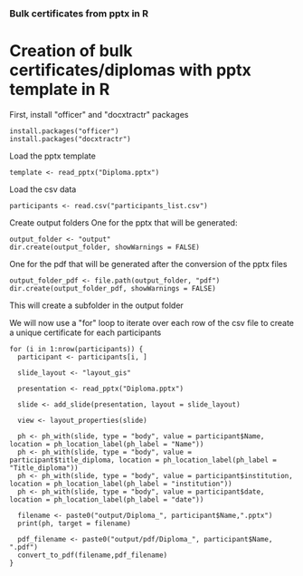 ### Bulk certificates from pptx in R ###
# Creation of bulk certificates/diplomas with pptx template in R

First, install "officer" and "docxtractr" packages
```{r}
install.packages("officer")
install.packages("docxtractr")
```
Load the pptx template
```{r}
template <- read_pptx("Diploma.pptx")
```
Load the csv data
```{r}
participants <- read.csv("participants_list.csv")
```
Create output folders
  One for the pptx that will be generated:
```{r}
output_folder <- "output"
dir.create(output_folder, showWarnings = FALSE)
```
  One for the pdf that will be generated after the conversion of the pptx files
```{r}
output_folder_pdf <- file.path(output_folder, "pdf") 
dir.create(output_folder_pdf, showWarnings = FALSE)
```
This will create a subfolder in the output folder

We will now use a "for" loop to iterate over each row of the csv file to create a unique certificate for each participants
```{r}
for (i in 1:nrow(participants)) {
  participant <- participants[i, ]
  
  slide_layout <- "layout_gis" 
  
  presentation <- read_pptx("Diploma.pptx") 
  
  slide <- add_slide(presentation, layout = slide_layout) 
  
  view <- layout_properties(slide) 
  
  ph <- ph_with(slide, type = "body", value = participant$Name, location = ph_location_label(ph_label = "Name"))
  ph <- ph_with(slide, type = "body", value = participant$title_diploma, location = ph_location_label(ph_label = "Title_diploma"))
  ph <- ph_with(slide, type = "body", value = participant$institution, location = ph_location_label(ph_label = "institution"))
  ph <- ph_with(slide, type = "body", value = participant$date, location = ph_location_label(ph_label = "date"))

  filename <- paste0("output/Diploma_", participant$Name,".pptx")
  print(ph, target = filename)
  
  pdf_filename <- paste0("output/pdf/Diploma_", participant$Name, ".pdf")
  convert_to_pdf(filename,pdf_filename)
}
```
